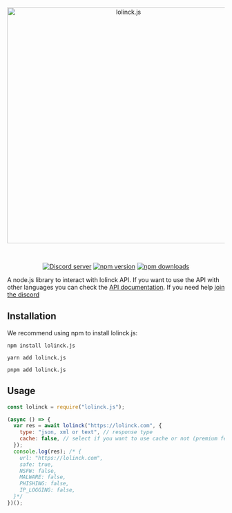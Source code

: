 <div align="center">
  <br />
  <p>
    <a href="https://lolinck.vercel.app/"><img src="https://lolinck.vercel.app/js/banner.png" width="546" alt="lolinck.js" /></a>
  </p>
  <br />
  <p>
    <a href="https://dsc.gg/loick"><img src="https://img.shields.io/discord/822911379924582410?color=5865F2&logo=discord&logoColor=white" alt="Discord server" /></a>
    <a href="https://www.npmjs.com/package/lolinck.js"><img src="https://img.shields.io/npm/v/lolinck.js.svg" alt="npm version" /></a>
    <a href="https://www.npmjs.com/package/lolinck.js"><img src="https://img.shields.io/npm/dt/lolinck.js.svg" alt="npm downloads" /></a>
  </p>
</div>

A node.js library to interact with lolinck API. If you want to use the API with other languages you can check the [API documentation](https://lolinck.vercel.app/). If you need help [join the discord](https://dsc.gg/loick)

## Installation

We recommend using npm to install lolinck.js:

```
npm install lolinck.js
```

```
yarn add lolinck.js
```

```
pnpm add lolinck.js
```

## Usage

```js
const lolinck = require("lolinck.js");

(async () => {
  var res = await lolinck("https://lolinck.com", {
    type: "json, xml or text", // response type
    cache: false, // select if you want to use cache or not (premium feature)
  });
  console.log(res); /* {
    url: "https://lolinck.com",
    safe: true,
    NSFW: false,
    MALWARE: false,
    PHISHING: false,
    IP_LOGGING: false,
  }*/
})();
```
